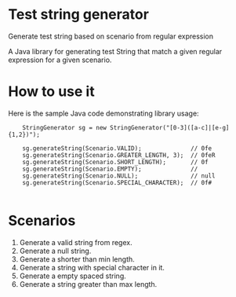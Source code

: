 # Test string generator
Generate test string based on scenario from regular expression

A Java library for generating test String that match a given regular expression for a given scenario.

# How to use it 

Here is the sample Java code demonstrating library usage:
```
    StringGenerator sg = new StringGenerator("[0-3]([a-c]|[e-g]{1,2})");
    
    sg.generateString(Scenario.VALID);              // 0fe
    sg.generateString(Scenario.GREATER_LENGTH, 3);  // 0feR
    sg.generateString(Scenario.SHORT_LENGTH);       // 0f
    sg.generateString(Scenario.EMPTY);              // 
    sg.generateString(Scenario.NULL);               // null
    sg.generateString(Scenario.SPECIAL_CHARACTER);  // 0f#
            
```
# Scenarios

1. Generate a valid string from regex.
2. Generate a null string.
3. Generate a shorter than min length.
4. Generate a string with special character in it.
5. Generate a empty spaced string.
6. Generate a string greater than max length.
